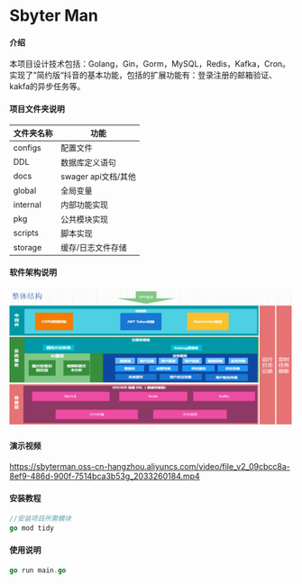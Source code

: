 # Sbyter Man

#### 介绍
本项目设计技术包括：Golang，Gin，Gorm，MySQL，Redis，Kafka，Cron。实现了”简约版“抖音的基本功能，包括的扩展功能有：登录注册的邮箱验证、
kakfa的异步任务等。

#### 项目文件夹说明
| 文件夹名称 | 功能                |
| ---------- | ------------------- |
| configs    | 配置文件            |
| DDL    | 数据库定义语句            |
| docs       | swager api文档/其他 |
| global     | 全局变量            |
| internal   | 内部功能实现        |
| pkg        | 公共模块实现        |
| scripts    | 脚本实现            |
| storage    | 缓存/日志文件存储   |

#### 软件架构说明
![img.png](img.png)
#### 演示视频
https://sbyterman.oss-cn-hangzhou.aliyuncs.com/video/file_v2_09cbcc8a-8ef9-486d-900f-7514bca3b53g_2033260184.mp4
#### 安装教程

```go
//安装项目所需模块 
go mod tidy
```

#### 使用说明

```go
go run main.go
```

